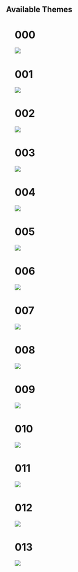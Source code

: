 <h2>Available Themes</h2>
<ul>

<h1>000</h1>

![](screenshots/000.png)

<h1>001</h1>

![](screenshots/001.png)

<h1>002</h1>

![](screenshots/002.png)

<h1>003</h1>

![](screenshots/003.png)

<h1>004</h1>

![](screenshots/004.png)

<h1>005</h1>

![](screenshots/005.png)

<h1>006</h1>

![](screenshots/006.png)

<h1>007</h1>

![](screenshots/007.png)

<h1>008</h1>

![](screenshots/008.png)

<h1>009</h1>

![](screenshots/009.png)

<h1>010</h1>

![](screenshots/010.png)

<h1>011</h1>

![](screenshots/011.png)

<h1>012</h1>

![](screenshots/012.png)

<h1>013</h1>

![](screenshots/013.png)

</ul>
